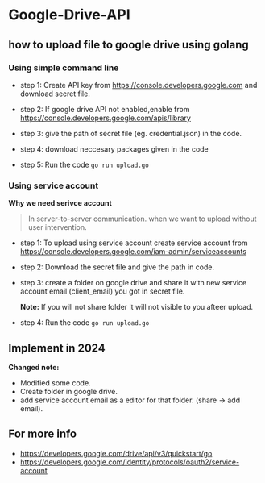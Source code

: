 # Google-Drive-API
## how to upload file to google drive using golang

### Using simple command line
- step 1: Create API key from https://console.developers.google.com and download secret file.
                 
- step 2: If google drive API not enabled,enable from https://console.developers.google.com/apis/library

- step 3: give the path of secret file (eg. credential.json) in the code.

- step 4: download neccesary packages given in the code

- step 5: Run the code `go run upload.go`

### Using service account
   **Why we need serivce account**
> In server-to-server communication. when we want to upload without user intervention.
   
- step 1: To upload using service account create service account from https://console.developers.google.com/iam-admin/serviceaccounts

- step 2: Download the secret file and give the path in code.

- step 3: create a folder on google drive and share it with new service account email (client_email) you got in secret file.

     **Note:** If you will not share folder it will not visible to you afteer upload.
 
 - step 4: Run the code `go run upload.go`

## Implement in 2024

**Changed note:**
- Modified some code.
- Create folder in google drive.
- add service account email as a editor for that folder. (share -> add email).

## For more info 
- https://developers.google.com/drive/api/v3/quickstart/go
- https://developers.google.com/identity/protocols/oauth2/service-account
